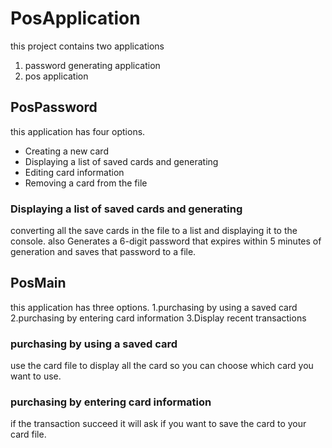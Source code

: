 # PosApplication

this project contains two applications
1. password generating application
2. pos application
## PosPassword
this application has four options.
- Creating a new card
- Displaying a list of saved cards and generating
- Editing card information
- Removing a card from the file
### Displaying a list of saved cards and generating
converting all the save cards in the file to a list and displaying it to the console.
also Generates a 6-digit password that expires within 5 minutes of generation and saves that password to a file.
## PosMain
this application has three options.
1.purchasing by using a saved card
2.purchasing by entering card information
3.Display recent transactions

### purchasing by using a saved card
use the card file to display all the card so you can choose which card you want to use.
### purchasing by entering card information
if the transaction succeed it will ask if you want to save the card to your card file.

